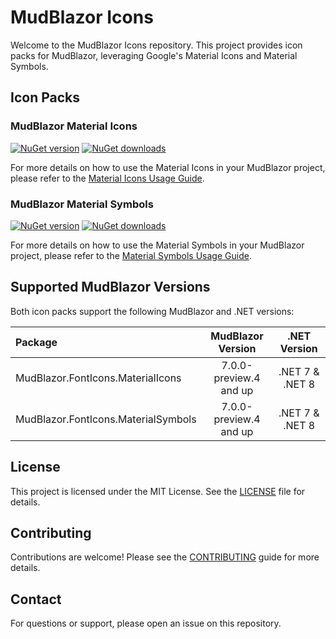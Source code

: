 # MudBlazor Icons

Welcome to the MudBlazor Icons repository. This project provides icon packs for MudBlazor, leveraging Google's Material Icons and Material Symbols.

## Icon Packs

### MudBlazor Material Icons
[![NuGet version](https://img.shields.io/nuget/v/MudBlazor.FontIcons.MaterialIcons?color=ff4081&label=nuget%20version&logo=nuget&style=flat-square)](https://www.nuget.org/packages/MudBlazor.FontIcons.MaterialIcons/)
[![NuGet downloads](https://img.shields.io/nuget/dt/MudBlazor.FontIcons.MaterialIcons?color=ff4081&label=nuget%20downloads&logo=nuget&style=flat-square)](https://www.nuget.org/packages/MudBlazor.FontIcons.MaterialIcons/)

For more details on how to use the Material Icons in your MudBlazor project, please refer to the [Material Icons Usage Guide](documentation/material_icons_usage.md).

### MudBlazor Material Symbols
[![NuGet version](https://img.shields.io/nuget/v/MudBlazor.FontIcons.MaterialSymbols?color=ff4081&label=nuget%20version&logo=nuget&style=flat-square)](https://www.nuget.org/packages/MudBlazor.FontIcons.MaterialSymbols/)
[![NuGet downloads](https://img.shields.io/nuget/dt/MudBlazor.FontIcons.MaterialSymbols?color=ff4081&label=nuget%20downloads&logo=nuget&style=flat-square)](https://www.nuget.org/packages/MudBlazor.FontIcons.MaterialSymbols/)

For more details on how to use the Material Symbols in your MudBlazor project, please refer to the [Material Symbols Usage Guide](documentation/material_symbols_usage.md).

## Supported MudBlazor Versions

Both icon packs support the following MudBlazor and .NET versions:

| Package                           | MudBlazor Version       | .NET Version            |
| :-------------------------------- | :----------------------:| :----------------------:|
| MudBlazor.FontIcons.MaterialIcons | 7.0.0-preview.4 and up  | .NET 7 & .NET 8         |
| MudBlazor.FontIcons.MaterialSymbols| 7.0.0-preview.4 and up  | .NET 7 & .NET 8         |

## License

This project is licensed under the MIT License. See the [LICENSE](LICENSE) file for details.

## Contributing

Contributions are welcome! Please see the [CONTRIBUTING](CONTRIBUTING.md) guide for more details.

## Contact

For questions or support, please open an issue on this repository.